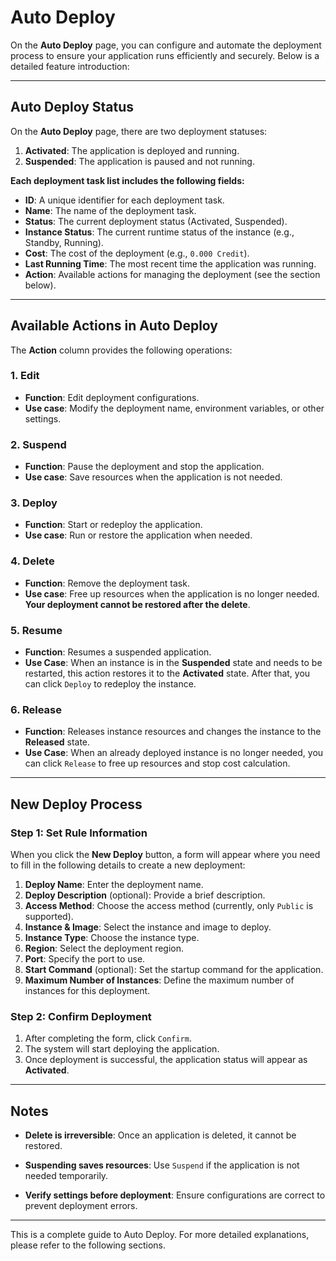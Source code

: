 # Auto Deploy

On the **Auto Deploy** page, you can configure and automate the deployment process to ensure your application runs efficiently and securely. Below is a detailed feature introduction:

---

## **Auto Deploy Status**

On the **Auto Deploy** page, there are two deployment statuses:

1. **Activated**: The application is deployed and running.
2. **Suspended**: The application is paused and not running.

**Each deployment task list includes the following fields:**

- **ID**: A unique identifier for each deployment task.
- **Name**: The name of the deployment task.
- **Status**: The current deployment status (Activated, Suspended).
- **Instance Status**: The current runtime status of the instance (e.g., Standby, Running).
- **Cost**: The cost of the deployment (e.g., `0.000 Credit`).
- **Last Running Time**: The most recent time the application was running.
- **Action**: Available actions for managing the deployment (see the section below).

---

## **Available Actions in Auto Deploy**

The **Action** column provides the following operations:

### **1. Edit**

- **Function**: Edit deployment configurations.
- **Use case**: Modify the deployment name, environment variables, or other settings.

### **2. Suspend**

- **Function**: Pause the deployment and stop the application.
- **Use case**: Save resources when the application is not needed.

### **3. Deploy**

- **Function**: Start or redeploy the application.
- **Use case**: Run or restore the application when needed.

### **4. Delete**

- **Function**: Remove the deployment task.
- **Use case**: Free up resources when the application is no longer needed. **Your deployment cannot be restored after the delete**.

### **5. Resume**

- **Function**: Resumes a suspended application.
- **Use Case**: When an instance is in the **Suspended** state and needs to be restarted, this action restores it to the **Activated** state. After that, you can click `Deploy` to redeploy the instance.

### **6. Release**

- **Function**: Releases instance resources and changes the instance to the **Released** state.
- **Use Case**: When an already deployed instance is no longer needed, you can click `Release` to free up resources and stop cost calculation.

---

## **New Deploy Process**

### **Step 1: Set Rule Information**

When you click the **New Deploy** button, a form will appear where you need to fill in the following details to create a new deployment:

1. **Deploy Name**: Enter the deployment name.
2. **Deploy Description** (optional): Provide a brief description.
3. **Access Method**: Choose the access method (currently, only `Public` is supported).
4. **Instance & Image**: Select the instance and image to deploy.
5. **Instance Type**: Choose the instance type.
6. **Region**: Select the deployment region.
7. **Port**: Specify the port to use.
8. **Start Command** (optional): Set the startup command for the application.
9. **Maximum Number of Instances**: Define the maximum number of instances for this deployment.

### **Step 2: Confirm Deployment**

1. After completing the form, click `Confirm`.
2. The system will start deploying the application.
3. Once deployment is successful, the application status will appear as **Activated**.

---

## **Notes**

- **Delete is irreversible**: Once an application is deleted, it cannot be restored.

- **Suspending saves resources**: Use `Suspend` if the application is not needed temporarily.

- **Verify settings before deployment**: Ensure configurations are correct to prevent deployment errors.

---

This is a complete guide to Auto Deploy. For more detailed explanations, please refer to the following sections.
